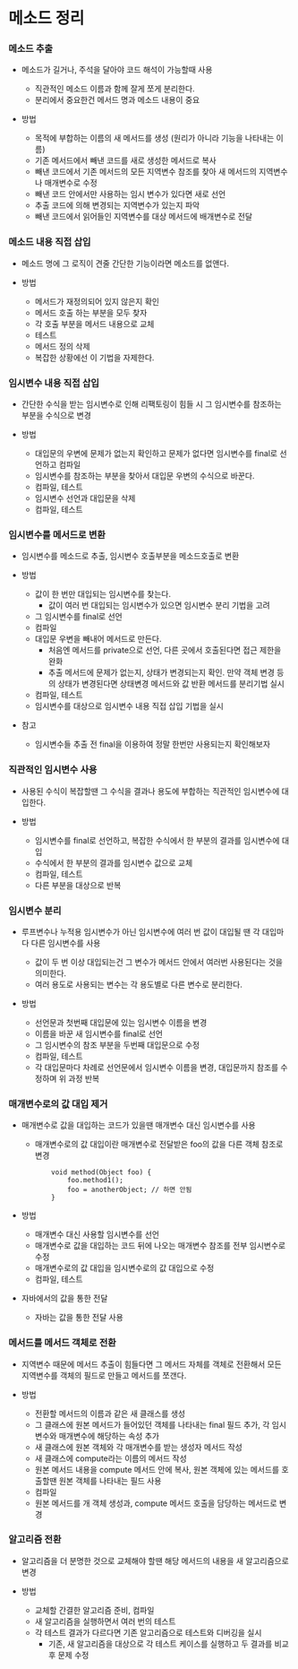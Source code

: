 # 메소드 정리

### 메소드 추출

* 메소드가 길거나, 주석을 달아야 코드 해석이 가능할때 사용
    - 직관적인 메소드 이름과 함께 잘게 쪼게 분리한다.
    - 분리에서 중요한건 메서드 명과 메소드 내용이 중요

* 방법
    - 목적에 부합하는 이름의 새 메서드를 생성 (원리가 아니라 기능을 나타내는 이름)
    - 기존 메서드에서 빼낸 코드를 새로 생성한 메서드로 복사
    - 빼낸 코드에서 기존 메서드의 모든 지역변수 참조를 찾아 새 메서드의 지역변수나 매개변수로 수정
    - 빼낸 코드 안에서만 사용하는 임시 변수가 있다면 새로 선언
    - 추출 코드에 의해 변경되는 지역변수가 있는지 파악
    - 빼낸 코드에서 읽어들인 지역변수를 대상 메서드에 배개변수로 전달

### 메소드 내용 직접 삽입

* 메소드 명에 그 로직이 견줄 간단한 기능이라면 메소드를 없앤다.

* 방법
    - 메서드가 재정의되어 있지 않은지 확인
    - 메서드 호출 하는 부분을 모두 찾자
    - 각 호출 부분을 메서드 내용으로 교체
    - 테스트
    - 메서드 정의 삭제
    - 복잡한 상황에선 이 기법을 자제한다.

### 임시변수 내용 직접 삽입

* 간단한 수식을 받는 임시변수로 인해 리팩토링이 힘들 시 그 임시변수를 참조하는 부분을 수식으로 변경 

* 방법
    - 대입문의 우변에 문제가 없는지 확인하고 문제가 없다면 임시변수를 final로 선언하고 컴파일
    - 임시변수를 참조하는 부분을 찾아서 대입문 우변의 수식으로 바꾼다.
    - 컴파일, 테스트
    - 임시변수 선언과 대입문을 삭제
    - 컴파일, 테스트

### 임시변수를 메서드로 변환

* 임시변수를 메소드로 추출, 임시변수 호출부분을 메소드호출로 변환

* 방법
    - 값이 한 번만 대입되는 임시변수를 찾는다.
        - 값이 여러 번 대입되는 임시변수가 있으면 임시변수 분리 기법을 고려
    - 그 임시변수를 final로 선언
    - 컴파일
    - 대입문 우변을 빼내어 메서드로 만든다.
        - 처음엔 메서드를 private으로 선언, 다른 곳에서 호출된다면 접근 제한을 완화
        - 추출 메서드에 문제가 없는지, 상태가 변경되는지 확인. 만약 객체 변경 등의 상태가 변경된다면 상태변경 메서드와 값 반환 메서드를 분리기법 실시
    - 컴파일, 테스트
    - 임시변수를 대상으로 임시변수 내용 직접 삽입 기법을 실시

* 참고
    - 임시변수들 추출 전 final을 이용하여 정말 한번만 사용되는지 확인해보자

### 직관적인 임시변수 사용

* 사용된 수식이 복잡할땐 그 수식을 결과나 용도에 부합하는 직관적인 임시변수에 대입한다.

* 방법
    - 임시변수를 final로 선언하고, 복잡한 수식에서 한 부분의 결과를 임시변수에 대입
    - 수식에서 한 부분의 결과를 임시변수 값으로 교체
    - 컴파일, 테스트
    - 다른 부분을 대상으로 반복

### 임시변수 분리

* 루프변수나 누적용 임시변수가 아닌 임시변수에 여러 번 값이 대입될 땐 각 대입마다 다른 임시변수를 사용
    - 값이 두 번 이상 대입되는건 그 변수가 메서드 안에서 여러번 사용된다는 것을 의미한다.
    - 여러 용도로 사용되는 변수는 각 용도별로 다른 변수로 분리한다.

* 방법 
    - 선언문과 첫번째 대입문에 있는 임시변수 이름을 변경
    - 이름을 바꾼 새 임시변수를 final로 선언
    - 그 임시변수의 참조 부분을 두번째 대입문으로 수정
    - 컴파일, 테스트
    - 각 대입문마다 차례로 선언문에서 임시변수 이름을 변경, 대입문까지 참조를 수정하며 위 과정 반복

### 매개변수로의 값 대입 제거

* 매개변수로 값을 대입하는 코드가 있을땐 매개변수 대신 임시변수를 사용
    - 매개변수로의 값 대입이란 매개변수로 전달받은 foo의 값을 다른 객체 참조로 변경
        ```
            void method(Object foo) {
                foo.method1();
                foo = anotherObject; // 하면 안됨
            }
        ```

* 방법
    - 매개변수 대신 사용할 임시변수를 선언
    - 매개변수로 값을 대입하는 코드 뒤에 나오는 매개변수 참조를 전부 임시변수로 수정
    - 매개변수로의 값 대입을 임시변수로의 값 대입으로 수정
    - 컴파일, 테스트

* 자바에서의 값을 통한 전달
    - 자바는 값을 통한 전달 사용

### 메서드를 메서드 객체로 전환

* 지역변수 때문에 메서드 추출이 힘들다면 그 메서드 자체를 객체로 전환해서 모든 지역변수를 객체의 필드로 만들고 메서드를 쪼갠다.

* 방법

    - 전환할 메서드의 이름과 같은 새 클래스를 생성
    - 그 클래스에 원본 메서드가 들어있던 객체를 나타내는 final 필드 추가, 각 임시변수와 매개변수에 해당하는 속성 추가
    - 새 클래스에 원본 객체와 각 매개변수를 받는 생성자 메서드 작성
    - 새 클래스에 compute라는 이름의 메서드 작성
    - 원본 메서드 내용을 compute 메서드 안에 복사, 원본 객체에 있는 메서드를 호출할땐 원본 객체를 나타내는 필드 사용
    - 컴파일
    - 원본 메서드를 개 객체 생성과, compute 메서드 호출을 담당하는 메서드로 변경

### 알고리즘 전환

* 알고리즘을 더 분명한 것으로 교체해야 할땐 해당 메서드의 내용을 새 알고리즘으로 변경

* 방법
    - 교체할 간결한 알고리즘 준비, 컴파일
    - 새 알고리즘을 실행하면서 여러 번의 테스트
    - 각 테스트 결과가 다르다면 기존 알고리즘으로 테스트와 디버깅을 실시
        - 기존, 새 알고리즘을 대상으로 각 테스트 케이스를 실행하고 두 결과를 비교 후 문제 수정